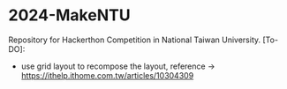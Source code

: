 # 2024-MakeNTU
Repository for Hackerthon Competition in National Taiwan University.
[To-DO]:
- use grid layout to recompose the layout, reference -> https://ithelp.ithome.com.tw/articles/10304309
